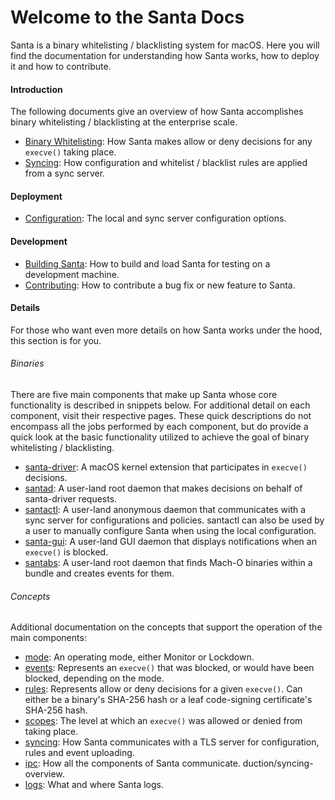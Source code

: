 # Welcome to the Santa Docs

Santa is a binary whitelisting / blacklisting system for macOS. Here you will find the documentation for understanding how Santa works, how to deploy it and how to contribute.

#### Introduction

The following documents give an overview of how Santa accomplishes binary whitelisting / blacklisting at the enterprise scale.

- [Binary Whitelisting](introduction/binary-whitelisting-overview.md): How Santa makes allow or deny decisions for any `execve()` taking place.
- [Syncing](introduction/syncing-overview.md): How configuration and whitelist / blacklist rules are applied from a sync server.

#### Deployment

* [Configuration](deployment/configuration.md): The local and sync server configuration options.

#### Development

* [Building Santa](development/building.md): How to build and load Santa for testing on a development machine.
* [Contributing](../CONTRIBUTING.md): How to contribute a bug fix or new feature to Santa.

#### Details

For those who want even more details on how Santa works under the hood, this section is for you.

###### Binaries

There are five main components that make up Santa whose core functionality is described in snippets below. For additional detail on each component, visit their respective pages. These quick descriptions do not encompass all the jobs performed by each component, but do provide a quick look at the basic functionality utilized to achieve the goal of binary whitelisting / blacklisting.

* [santa-driver](details/santa-driver.md): A macOS kernel extension that participates in `execve()` decisions.
* [santad](details/santad.md): A user-land root daemon that makes decisions on behalf of santa-driver requests.
* [santactl](details/santactl.md): A user-land anonymous daemon that communicates with a sync server for configurations and policies. santactl can also be used by a user to manually configure Santa when using the local configuration.
* [santa-gui](details/santa-gui.md): A user-land GUI daemon that displays notifications when an `execve()` is blocked.
* [santabs](details/santabs.md): A user-land root daemon that finds Mach-O binaries within a bundle and creates events for them. 

###### Concepts

Additional documentation on the concepts that support the operation of the main components:

* [mode](details/mode.md): An operating mode, either Monitor or Lockdown.
* [events](details/events.md): Represents an `execve()` that was blocked, or would have been blocked, depending on the mode.
* [rules](details/rules.md): Represents allow or deny decisions for a given `execve()`. Can either be a binary's SHA-256 hash or a leaf code-signing certificate's SHA-256 hash.
* [scopes](details/scopes.md): The level at which an `execve()` was allowed or denied from taking place.
* [syncing](introduction/syncing-overview.md): How Santa communicates with a TLS server for configuration, rules and event uploading.
* [ipc](details/ipc.md): How all the components of Santa communicate.
  duction/syncing-overview.
* [logs](details/logs.md): What and where Santa logs.
